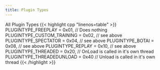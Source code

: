 ```yaml
---
title: Plugin Types
---
```


All Plugin Types
{{< highlight cpp "linenos=table" >}}
PLUGINTYPE_FREEPLAY = 0x01, // Does nothing
PLUGINTYPE_CUSTOM_TRAINING = 0x02, // see above
PLUGINTYPE_SPECTATOR = 0x04, // see above
PLUGINTYPE_BOTAI = 0x08, // see above
PLUGINTYPE_REPLAY = 0x10, // see above
PLUGINTYPE_THREADED = 0x20, // OnLoad is called in it's own thread
PLUGINTYPE_THREADEDUNLOAD = 0x40 // Unload is called in it's own thread
{{< /highlight >}}